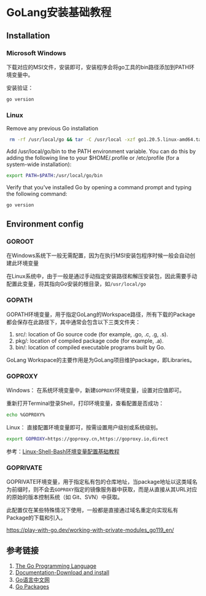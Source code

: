 # GoLang安装基础教程

## Installation


### Microsoft Windows

下载对应的MSI文件，安装即可，安装程序会将go工具的bin路径添加到PATH环境变量中。

安装验证：
```bash
go version
```

### Linux

Remove any previous Go installation
```bash
 rm -rf /usr/local/go && tar -C /usr/local -xzf go1.20.5.linux-amd64.tar.gz
```

Add /usr/local/go/bin to the PATH environment variable. You can do this by adding the following line to your $HOME/.profile or /etc/profile (for a system-wide installation):
```bash
export PATH=$PATH:/usr/local/go/bin
```

Verify that you've installed Go by opening a command prompt and typing the following command:
```bash
go version
```


## Environment config


### GOROOT

在Windows系统下一般无需配置，因为在执行MSI安装包程序时候一般会自动创建此环境变量

在Linux系统中，由于一般是通过手动指定安装路径和解压安装包，因此需要手动配置此变量，将其指向Go安装的根目录，如`/usr/local/go`


### GOPATH

GOPATH环境变量，用于指定GoLang的Workspace路径，所有下载的Package都会保存在此路径下，其中通常会包含以下三类文件夹：
1. src/: location of Go source code (for example, .go, .c, .g, .s).
2. pkg/: location of compiled package code (for example, .a).
3. bin/: location of compiled executable programs built by Go.

GoLang Workspace的主要作用是为GoLang项目维护package，即Libraries。

### GOPROXY

Windows：
在系统环境变量中，新建`GOPROXY`环境变量，设置对应值即可。

重新打开Terminal登录Shell，打印环境变量，查看配置是否成功：
```bash
echo %GOPROXY%
```

Linux：
直接配置环境变量即可，按需设置用户级别或系统级别。

```bash
export GOPROXY=https://goproxy.cn,https://goproxy.io,direct
```

参考：[Linux-Shell-Bash环境变量配置基础教程](learning/subjects/ComputerScience/OperatingSystem/Linux/Linux-Shell-Bash环境变量配置基础教程.md)

### GOPRIVATE

GOPRIVATE环境变量，用于指定私有包的仓库地址，当package地址以这类域名为前缀时，则不会去`GOPROXY`指定的镜像服务器中获取，而是从直接从其URL对应的原始的版本控制系统（如 Git、SVN）中获取。

此配置仅在某些特殊情况下使用，一般都是直接通过域名重定向实现私有Package的下载和引入。

https://play-with-go.dev/working-with-private-modules_go119_en/


## 参考链接
1. [The Go Programming Language](https://go.dev/)
2. [Documentation-Download and install](https://go.dev/doc/install)
3. [Go语言中文网](https://studygolang.com/dl)
4. [Go Packages](https://pkg.go.dev/)